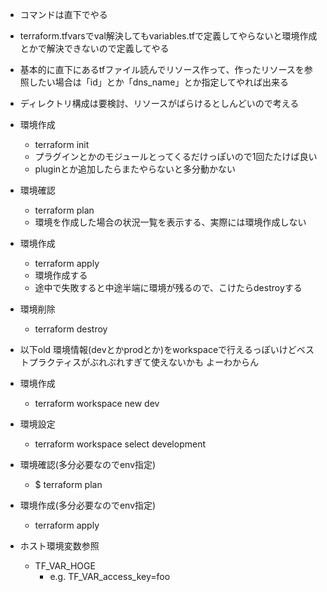 - コマンドは直下でやる
- terraform.tfvarsでval解決してもvariables.tfで定義してやらないと環境作成とかで解決できないので定義してやる
- 基本的に直下にあるtfファイル読んでリソース作って、作ったリソースを参照したい場合は「id」とか「dns_name」とか指定してやれば出来る
- ディレクトリ構成は要検討、リソースがばらけるとしんどいので考える

- 環境作成
  - terraform init
  - プラグインとかのモジュールとってくるだけっぽいので1回たたけば良い
  - pluginとか追加したらまたやらないと多分動かない

- 環境確認
  - terraform plan
  - 環境を作成した場合の状況一覧を表示する、実際には環境作成しない

- 環境作成
  - terraform apply
  - 環境作成する
  - 途中で失敗すると中途半端に環境が残るので、こけたらdestroyする

- 環境削除
  - terraform destroy


- 以下old 環境情報(devとかprodとか)をworkspaceで行えるっぽいけどベストプラクティスがぶれぶれすぎて使えないかも よーわからん
- 環境作成
  - terraform workspace new dev

- 環境設定
  - terraform workspace select development

- 環境確認(多分必要なのでenv指定)
  - $ terraform plan

- 環境作成(多分必要なのでenv指定)
  - terraform apply

- ホスト環境変数参照
  - TF_VAR_HOGE
    - e.g. TF_VAR_access_key=foo
